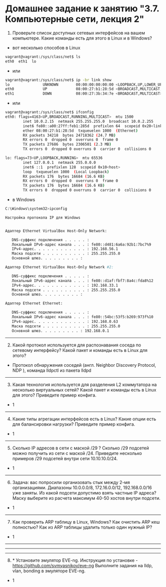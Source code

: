# Домашнее задание к занятию "3.7. Компьютерные сети, лекция 2"

1. Проверьте список доступных сетевых интерфейсов на вашем компьютере. Какие команды есть для этого в Linux и в Windows?

- вот несколько способов в Linux
```bash
vagrant@vagrant:/sys/class/net$ ls
eth0  eth1  lo
```
- или

```bash
vagrant@vagrant:/sys/class/net$ ip -br link show
lo               UNKNOWN        00:00:00:00:00:00 <LOOPBACK,UP,LOWER_UP>
eth0             UP             08:00:27:b1:28:5d <BROADCAST,MULTICAST,UP,LOWER_UP>
eth1             DOWN           08:00:27:3b:34:7e <BROADCAST,MULTICAST>
```
- или
```bash
vagrant@vagrant:/sys/class/net$ ifconfig
eth0: flags=4163<UP,BROADCAST,RUNNING,MULTICAST>  mtu 1500
        inet 10.0.2.15  netmask 255.255.255.0  broadcast 10.0.2.255
        inet6 fe80::a00:27ff:feb1:285d  prefixlen 64  scopeid 0x20<link>
        ether 08:00:27:b1:28:5d  txqueuelen 1000  (Ethernet)
        RX packets 34218  bytes 24718362 (24.7 MB)
        RX errors 0  dropped 0  overruns 0  frame 0
        TX packets 27686  bytes 2306501 (2.3 MB)
        TX errors 0  dropped 0 overruns 0  carrier 0  collisions 0

lo: flags=73<UP,LOOPBACK,RUNNING>  mtu 65536
        inet 127.0.0.1  netmask 255.0.0.0
        inet6 ::1  prefixlen 128  scopeid 0x10<host>
        loop  txqueuelen 1000  (Local Loopback)
        RX packets 176  bytes 16684 (16.6 KB)
        RX errors 0  dropped 0  overruns 0  frame 0
        TX packets 176  bytes 16684 (16.6 KB)
        TX errors 0  dropped 0 overruns 0  carrier 0  collisions 0
```

- в Windows
```bash
C:\Windows\system32>ipconfig

Настройка протокола IP для Windows


Адаптер Ethernet VirtualBox Host-Only Network:

   DNS-суффикс подключения . . . . . :
   Локальный IPv6-адрес канала . . . : fe80::d481:6a6a:92b1:7bc7%9
   IPv4-адрес. . . . . . . . . . . . : 192.168.56.1
   Маска подсети . . . . . . . . . . : 255.255.255.0
   Основной шлюз. . . . . . . . . :

Адаптер Ethernet VirtualBox Host-Only Network #2:

   DNS-суффикс подключения . . . . . :
   Локальный IPv6-адрес канала . . . : fe80::d1af:fbf7:8a4c:fda8%12
   IPv4-адрес. . . . . . . . . . . . : 192.168.33.1
   Маска подсети . . . . . . . . . . : 255.255.255.0
   Основной шлюз. . . . . . . . . :

Адаптер Ethernet Ethernet:

   DNS-суффикс подключения . . . . . :
   Локальный IPv6-адрес канала . . . : fe80::54bc:53f5:b269:973f%10
   IPv4-адрес. . . . . . . . . . . . : 192.168.0.63
   Маска подсети . . . . . . . . . . : 255.255.255.0
   Основной шлюз. . . . . . . . . : 192.168.0.1
```
---
2. Какой протокол используется для распознавания соседа по сетевому интерфейсу? Какой пакет и команды есть в Linux для этого?
- Протокол обнаружения соседей (англ. Neighbor Discovery Protocol, NDP ), команда lldpctl из пакета lldpd
---
3. Какая технология используется для разделения L2 коммутатора на несколько виртуальных сетей? Какой пакет и команды есть в Linux для этого? Приведите пример конфига.
- 1
---
4. Какие типы агрегации интерфейсов есть в Linux? Какие опции есть для балансировки нагрузки? Приведите пример конфига.
- 1
---
5. Сколько IP адресов в сети с маской /29 ? Сколько /29 подсетей можно получить из сети с маской /24. Приведите несколько примеров /29 подсетей внутри сети 10.10.10.0/24.
- 1
---
6. Задача: вас попросили организовать стык между 2-мя организациями. Диапазоны 10.0.0.0/8, 172.16.0.0/12, 192.168.0.0/16 уже заняты. Из какой подсети допустимо взять частные IP адреса? Маску выберите из расчета максимум 40-50 хостов внутри подсети.
- 1
---
7. Как проверить ARP таблицу в Linux, Windows? Как очистить ARP кеш полностью? Как из ARP таблицы удалить только один нужный IP?
- 1
---
---
---
 8. \* Установите эмулятор EVE-ng.
 Инструкция по установке - https://github.com/svmyasnikov/eve-ng
 Выполните задания на lldp, vlan, bonding в эмуляторе EVE-ng.
- 1
